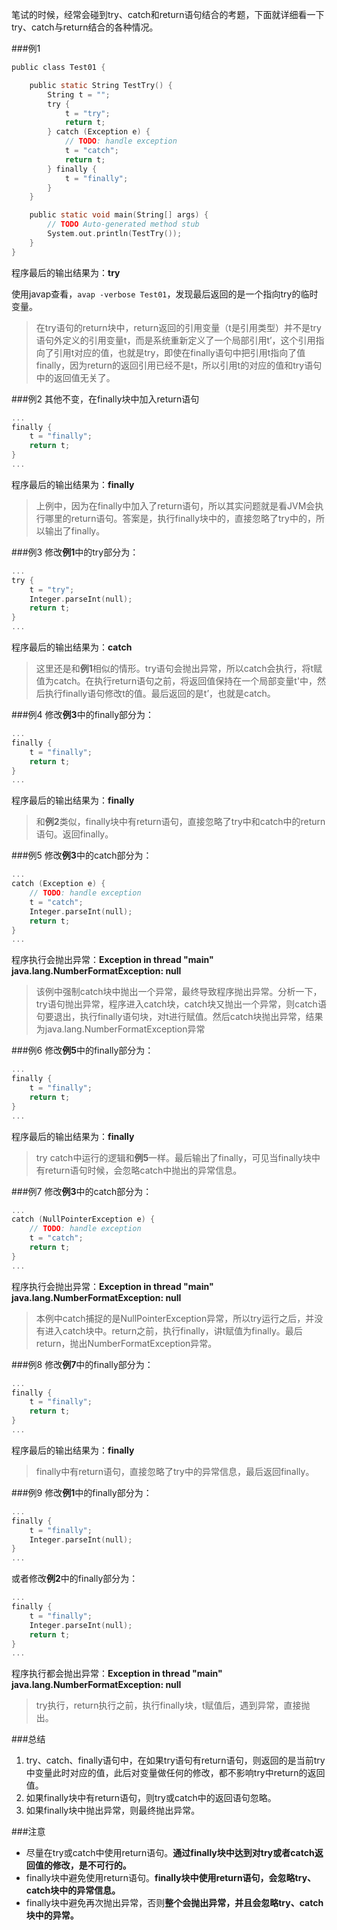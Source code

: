 笔试的时候，经常会碰到try、catch和return语句结合的考题，下面就详细看一下try、catch与return结合的各种情况。

###例1

```c
public class Test01 {

	public static String TestTry() {
		String t = "";
		try {
			t = "try";
			return t;
		} catch (Exception e) {
			// TODO: handle exception
			t = "catch";
			return t;
		} finally {
			t = "finally";
		}
	}

	public static void main(String[] args) {
		// TODO Auto-generated method stub
		System.out.println(TestTry());
	}
}
```

程序最后的输出结果为：**try**

使用javap查看，`avap -verbose Test01`，发现最后返回的是一个指向try的临时变量。

>在try语句的return块中，return返回的引用变量（t是引用类型）并不是try语句外定义的引用变量t，而是系统重新定义了一个局部引用t’，这个引用指向了引用t对应的值，也就是try，即使在finally语句中把引用t指向了值finally，因为return的返回引用已经不是t，所以引用t的对应的值和try语句中的返回值无关了。

###例2
其他不变，在finally块中加入return语句

```c
...
finally {
	t = "finally";
	return t;
}
...
```

程序最后的输出结果为：**finally**

>上例中，因为在finally中加入了return语句，所以其实问题就是看JVM会执行哪里的return语句。答案是，执行finally块中的，直接忽略了try中的，所以输出了finally。

###例3
修改**例1**中的try部分为：

```c
...
try {
	t = "try";
	Integer.parseInt(null);
	return t;
}
...
```

程序最后的输出结果为：**catch**

>这里还是和**例1**相似的情形。try语句会抛出异常，所以catch会执行，将t赋值为catch。在执行return语句之前，将返回值保持在一个局部变量t'中，然后执行finally语句修改t的值。最后返回的是t’，也就是catch。

###例4
修改**例3**中的finally部分为：

```c
...
finally {
	t = "finally";
	return t;
}
...
```

程序最后的输出结果为：**finally**

>和**例2**类似，finally块中有return语句，直接忽略了try中和catch中的return语句。返回finally。

###例5
修改**例3**中的catch部分为：

```c
...
catch (Exception e) {
	// TODO: handle exception
	t = "catch";
	Integer.parseInt(null);
	return t;
}
...
```

程序执行会抛出异常：**Exception in thread "main" java.lang.NumberFormatException: null**

>该例中强制catch块中抛出一个异常，最终导致程序抛出异常。分析一下，try语句抛出异常，程序进入catch块，catch块又抛出一个异常，则catch语句要退出，执行finally语句块，对t进行赋值。然后catch块抛出异常，结果为java.lang.NumberFormatException异常

###例6
修改**例5**中的finally部分为：

```c
...
finally {
	t = "finally";
	return t;
}
...
```

程序最后的输出结果为：**finally**

>try catch中运行的逻辑和**例5**一样。最后输出了finally，可见当finally块中有return语句时候，会忽略catch中抛出的异常信息。

###例7
修改**例3**中的catch部分为：

```c
...
catch (NullPointerException e) {
	// TODO: handle exception
	t = "catch";
	return t;
}
...
```

程序执行会抛出异常：**Exception in thread "main" java.lang.NumberFormatException: null**

>本例中catch捕捉的是NullPointerException异常，所以try运行之后，并没有进入catch块中。return之前，执行finally，讲t赋值为finally。最后return，抛出NumberFormatException异常。

###例8
修改**例7**中的finally部分为：

```c
...
finally {
	t = "finally";
	return t;
}
...
```

程序最后的输出结果为：**finally**

>finally中有return语句，直接忽略了try中的异常信息，最后返回finally。

###例9
修改**例1**中的finally部分为：

```c
...
finally {
	t = "finally";
	Integer.parseInt(null);
}
...
```

或者修改**例2**中的finally部分为：

```c
...
finally {
	t = "finally";
	Integer.parseInt(null);
	return t;
}
...
```

程序执行都会抛出异常：**Exception in thread "main" java.lang.NumberFormatException: null**

>try执行，return执行之前，执行finally块，t赋值后，遇到异常，直接抛出。

###总结
1. try、catch、finally语句中，在如果try语句有return语句，则返回的是当前try中变量此时对应的值，此后对变量做任何的修改，都不影响try中return的返回值。
2. 如果finally块中有return语句，则try或catch中的返回语句忽略。
3. 如果finally块中抛出异常，则最终抛出异常。

###注意
* 尽量在try或catch中使用return语句。**通过finally块中达到对try或者catch返回值的修改，是不可行的。**
* finally块中避免使用return语句。**finally块中使用return语句，会忽略try、catch块中的异常信息。**
* finally块中避免再次抛出异常，否则**整个会抛出异常，并且会忽略try、catch块中的异常。**